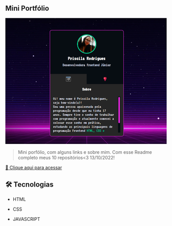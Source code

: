## Mini Portfólio

![preview](./src/imagens/exemplo-site.png)

>Mini porfólio, com alguns links e sobre mim. Com esse Readme completo meus 10 repositórios<3 13/10/2022!

[🔗 Clique aqui para acessar](https://priscilarodriguess.github.io/mini-portfolio/)

## 🛠 Tecnologias

- HTML

- CSS

- JAVASCRIPT
